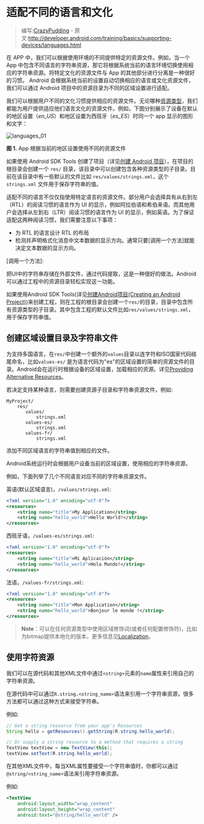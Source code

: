# 适配不同的语言和文化

> 编写:[CrazyPudding](http://github.com/CrazyPudding) - 原文:<http://developer.android.com/training/basics/supporting-devices/languages.html>

在 APP 中，我们可以根据使用环境的不同提供特定的资源文件。例如，当一个 App 中包含不同语言的字符串资源，那它将根据系统当前的语言环境切换使用相应的字符串资源。将特定文化的资源文件与 App 的其他部分进行分离是一种很好的习惯。 Android 会根据系统当前的设置自动切换相应的语言或文化资源文件，我们可以通过 Android 项目中的资源目录为不同的区域设置进行适配。

我们可以根据用户不同的文化习惯提供相应的资源文件。无论哪种[资源类型]，我们都能为用户提供适应他们语言文化的资源文件。例如，下图分别展示了设备在默认的地区设置（*en_US*）和地区设置为西班牙（*es_ES*）时同一个 app 显示的图形和文字：

![languages_01][figure_languages_01]

**图 1.** App 根据当前的地区设置使用不同的资源文件

如果使用 Android SDK Tools 创建了项目（详见[创建 Android 项目]），在项目的根目录会创建一个 `res/` 目录，该目录中可以创建包含各种资源类型的子目录。目前在该目录中有一些默认的文件比如 `res/values/strings.xml`，这个 `strings.xml` 文件用于保存字符串的值。

适配不同的语言不仅仅指使用特定语言的资源文件。部分用户会选择具有从右到左（RTL）的阅读习惯的语言作为 UI 的显示，例如阿拉伯语和希伯来语。而其他用户会选择从左到右（LTR）阅读习惯的语言作为 UI 的显示，例如英语。为了保证适配这两种阅读习惯，我们需要注意以下事项：

* 为 RTL 的语言设计 RTL 的布局
* 检测并声明格式化消息中文本数据的显示方向。通常只要[调用一个方法]就能决定文本数据的显示方向。

[资源类型]:  //developer.android.com/guide/topics/resources/available-resources.html
[创建 Android 项目]:  ../../basics/firstapp/creating-project.html
[调用一个方法]:  

[figure_languages_01]: ./languages_01.png

把UI中的字符串存储在外部文件，通过代码提取，这是一种很好的做法。Android可以通过工程中的资源目录轻松实现这一功能。

如果使用Android SDK Tools(详见[创建Android项目(Creating an Android Project)](../../basics/firstapp/creating-project.html))来创建工程，则在工程的根目录会创建一个`res/`的目录，目录中包含所有资源类型的子目录。其中包含工程的默认文件比如`res/values/strings.xml`，用于保存字符串值。

## 创建区域设置目录及字符串文件

为支持多国语言，在`res/`中创建一个额外的`values`目录以连字符和ISO国家代码结尾命名，比如`values-es/` 是为语言代码为"es"的区域设置的简单的资源文件的目录。Android会在运行时根据设备的区域设置，加载相应的资源。详见[Providing Alternative Resources](http://developer.android.com/guide/topics/resources/providing-resources.html#AlternativeResources)。

若决定支持某种语言，则需要创建资源子目录和字符串资源文件，例如:

```
MyProject/
    res/
       values/
           strings.xml
       values-es/
           strings.xml
       values-fr/
           strings.xml
```

添加不同区域语言的字符串值到相应的文件。

Android系统运行时会根据用户设备当前的区域设置，使用相应的字符串资源。

例如，下面列举了几个不同语言对应不同的字符串资源文件。

英语(默认区域语言)，`/values/strings.xml`:

```xml
<?xml version="1.0" encoding="utf-8"?>
<resources>
    <string name="title">My Application</string>
    <string name="hello_world">Hello World!</string>
</resources>
```

西班牙语，`/values-es/strings.xml`:

```xml
<?xml version="1.0" encoding="utf-8"?>
<resources>
    <string name="title">Mi Aplicación</string>
    <string name="hello_world">Hola Mundo!</string>
</resources>
```

法语，`/values-fr/strings.xml`:

```xml
<?xml version="1.0" encoding="utf-8"?>
<resources>
    <string name="title">Mon Application</string>
    <string name="hello_world">Bonjour le monde !</string>
</resources>
```

> **Note**：可以在任何资源类型中使用区域修饰词(或者任何配置修饰符)，比如为bitmap提供本地化的版本，更多信息见[Localization](https://developer.android.com/guide/topics/resources/localization.html)。

## 使用字符资源

我们可以在源代码和其他XML文件中通过`<string>`元素的`name`属性来引用自己的字符串资源。

在源代码中可以通过`R.string.<string_name>`语法来引用一个字符串资源，很多方法都可以通过这种方式来接受字符串。

例如:

```java
// Get a string resource from your app's Resources
String hello = getResources().getString(R.string.hello_world);

// Or supply a string resource to a method that requires a string
TextView textView = new TextView(this);
textView.setText(R.string.hello_world);
```

在其他XML文件中，每当XML属性要接受一个字符串值时，你都可以通过`@string/<string_name>`语法来引用字符串资源。

例如:

```xml
<TextView
    android:layout_width="wrap_content"
    android:layout_height="wrap_content"
    android:text="@string/hello_world" />
```

